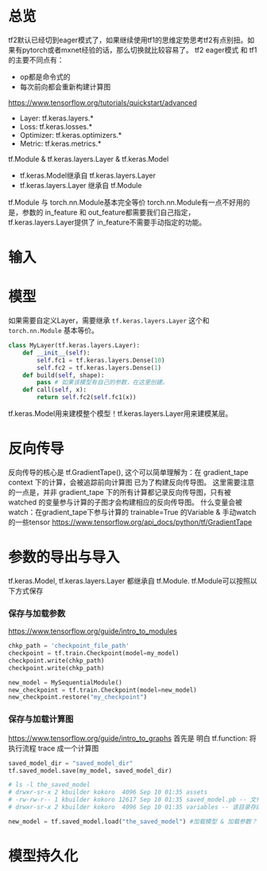 # 总览
tf2默认已经切到eager模式了，如果继续使用tf1的思维定势思考tf2有点别扭。如果有pytorch或者mxnet经验的话，那么切换就比较容易了。
tf2 eager模式 和 tf1 的主要不同点有：
* op都是命令式的
* 每次前向都会重新构建计算图

https://www.tensorflow.org/tutorials/quickstart/advanced

* Layer: tf.keras.layers.*
* Loss: tf.keras.losses.*
* Optimizer: tf.keras.optimizers.*
* Metric: tf.keras.metrics.*

tf.Module & tf.keras.layers.Layer & tf.keras.Model
* tf.keras.Model继承自 tf.keras.layers.Layer
* tf.keras.layers.Layer 继承自 tf.Module

tf.Module 与 torch.nn.Module基本完全等价
torch.nn.Module有一点不好用的是，参数的 in_feature 和 out_feature都需要我们自己指定，tf.keras.layers.Layer提供了 in_feature不需要手动指定的功能。



# 输入

# 模型
如果需要自定义Layer，需要继承 `tf.keras.layers.Layer` 这个和 `torch.nn.Module` 基本等价。

```python
class MyLayer(tf.keras.layers.Layer):
    def __init__(self):
        self.fc1 = tf.keras.layers.Dense(10)
        self.fc2 = tf.keras.layers.Dense(1)
    def build(self, shape):
        pass # 如果该模型有自己的参数，在这里创建。
    def call(self, x):
        return self.fc2(self.fc1(x))
```
tf.keras.Model用来建模整个模型！tf.keras.layers.Layer用来建模某层。

# 反向传导
反向传导的核心是 tf.GradientTape(), 这个可以简单理解为：在 gradient_tape context 下的计算，会被追踪前向计算图 已为了构建反向传导图。
这里需要注意的一点是，并非 gradient_tape 下的所有计算都记录反向传导图，只有被 watched 的变量参与计算的子图才会构建相应的反向传导图。
什么变量会被watch：在gradient_tape下参与计算的 trainable=True 的Variable & 手动watch的一些tensor
https://www.tensorflow.org/api_docs/python/tf/GradientTape

# 参数的导出与导入
tf.keras.Model, tf.keras.layers.Layer 都继承自 tf.Module.
tf.Module可以按照以下方式保存

### 保存与加载参数
https://www.tensorflow.org/guide/intro_to_modules
```python
chkp_path = 'checkpoint_file_path'
checkpoint = tf.train.Checkpoint(model=my_model)
checkpoint.write(chkp_path)
checkpoint.write(chkp_path)
```

```python
new_model = MySequentialModule()
new_checkpoint = tf.train.Checkpoint(model=new_model)
new_checkpoint.restore("my_checkpoint")
```

### 保存与加载计算图
https://www.tensorflow.org/guide/intro_to_graphs
首先是 明白 tf.function: 将执行流程 trace 成一个计算图
```python
saved_model_dir = "saved_model_dir"
tf.saved_model.save(my_model, saved_model_dir)

# ls -l the_saved_model
# drwxr-sr-x 2 kbuilder kokoro  4096 Sep 10 01:35 assets
# -rw-rw-r-- 1 kbuilder kokoro 12617 Sep 10 01:35 saved_model.pb -- 文件存的是 计算图
# drwxr-sr-x 2 kbuilder kokoro  4096 Sep 10 01:35 variables -- 该目录存的是参数
```

```python
new_model = tf.saved_model.load("the_saved_model") #加载模型 & 加载参数？
```


# 模型持久化

